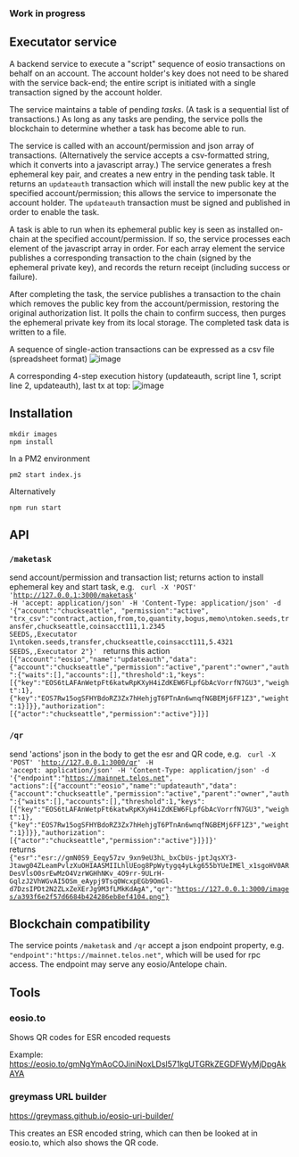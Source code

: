 ### Work in progress
## Executator service

A backend service to execute a "script" sequence of eosio transactions on behalf on an account. The account holder's key does not need to be shared with the service back-end; the entire script is initiated with a single transaction signed by the account holder.

The service maintains a table of pending *tasks*. (A task is a sequential list of transactions.) As long as any tasks are pending, the service polls the blockchain to determine whether a task has become able to run.

The service is called with an account/permission and json array of transactions. (Alternatively the service accepts a csv-formatted string, which it converts into a javascript array.) The service generates a fresh ephemeral key pair, and creates a new entry in the pending task table. It returns an `updateauth` transaction which will install the new public key at the specified account/permission; this allows the service to impersonate the account holder. The `updateauth` transaction must be signed and published in order to enable the task.

A task is able to run when its ephemeral public key is seen as installed on-chain at the specified account/permission. If so, the service processes each element of the javascript array in order. For each array element the service publishes a corresponding transaction to the chain (signed by the ephemeral private key), and records the return receipt (including success or failure).

After completing the task, the service publishes a transaction to the chain which removes the public key from the account/permission, restoring the original authorization list. It polls the chain to confirm success, then purges the ephemeral private key from its local storage. The completed task data is written to a file.

A sequence of single-action transactions can be expressed as a csv file (spreadsheet format)
![image](https://github.com/chuck-h/executator/assets/2141014/998ad129-df29-4a08-a9ff-72ed8207711c)

A corresponding 4-step execution history (updateauth, script line 1, script line 2, updateauth), last tx at top:
![image](https://github.com/chuck-h/executator/assets/2141014/663a236f-6a79-4d3b-87f7-3df195c23ca9)

## Installation

```
mkdir images
npm install
```
In a PM2 environment
```
pm2 start index.js
```
Alternatively
```
npm run start
```

## API

### ```/maketask``` 

send account/permission and transaction list; returns action to install ephemeral key and start task, e.g.
<code>
curl -X 'POST'   'http://127.0.0.1:3000/maketask'   -H 'accept: application/json'   -H 'Content-Type: application/json'   -d '{"account":"chuckseattle", "permission":"active", "trx_csv":"contract,action,from,to,quantity,bogus,memo\ntoken.seeds,transfer,chuckseattle,coinsacct111,1.2345 SEEDS,,Executator 1\ntoken.seeds,transfer,chuckseattle,coinsacct111,5.4321 SEEDS,,Executator 2"}'
</code>
returns this action
<code>
[{"account":"eosio","name":"updateauth","data":{"account":"chuckseattle","permission":"active","parent":"owner","auth":{"waits":[],"accounts":[],"threshold":1,"keys":[{"key":"EOS6tLAFAnWetpFt6katwRpKXyH4iZdKEW6FLpfGbAcVorrfN7GU3","weight":1},{"key":"EOS7Rw15ogSFHYBdoRZ3Zx7hHehjgT6PTnAn6wnqfNGBEMj6FF1Z3","weight":1}]}},"authorization":[{"actor":"chuckseattle","permission":"active"}]}]
</code>

### ```/qr``` 

send 'actions' json in the body to get the esr and QR code, e.g.
<code>
curl -X 'POST'   'http://127.0.0.1:3000/qr'   -H 'accept: application/json'   -H 'Content-Type: application/json'   -d '{"endpoint":"https://mainnet.telos.net", "actions":[{"account":"eosio","name":"updateauth","data":{"account":"chuckseattle","permission":"active","parent":"owner","auth":{"waits":[],"accounts":[],"threshold":1,"keys":[{"key":"EOS6tLAFAnWetpFt6katwRpKXyH4iZdKEW6FLpfGbAcVorrfN7GU3","weight":1},{"key":"EOS7Rw15ogSFHYBdoRZ3Zx7hHehjgT6PTnAn6wnqfNGBEMj6FF1Z3","weight":1}]}},"authorization":[{"actor":"chuckseattle","permission":"active"}]}]}'
</code>
returns
<code>
{"esr":"esr://gmN0S9_Eeqy57zv_9xn9eU3hL_bxCbUs-jptJqsXY3-Jtawg04ZLeamPvlzXuOHIAASMIILhlUEog8PpWytygq4yLkg655bYUeIMEl_x1sgoHV0ARDesVlsO0srEwMzO4VzrWGHhNKv_4O9rr-9ULrH-GqlzJ2VhWGvAI5OSm_eAypj9Tsq0WcxpEGb9OmGl-d7DzsIPDt2N2ZLxZeXErJg9M3fLMkKdAgA","qr":"https://127.0.0.1:3000/images/a393f6e2f57d6684b424286eb8ef4104.png"}
</code>

## Blockchain compatibility

The service points `/maketask` and `/qr` accept a json endpoint property, e.g. `"endpoint":"https://mainnet.telos.net"`, which will be used for rpc access. The endpoint may serve any eosio/Antelope chain.

## Tools 

### eosio.to
Shows QR codes for ESR encoded requests

Example:
https://eosio.to/gmNgYmAoCOJiniNoxLDsl571kgUTGRkZEGDFWyMjDpgAkAYA

### greymass URL builder
https://greymass.github.io/eosio-uri-builder/

This creates an ESR encoded string, which can then be looked at in eosio.to, which also shows the QR code.

